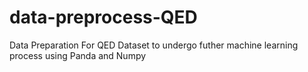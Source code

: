 # data-preprocess-QED
Data Preparation For QED Dataset to undergo futher machine learning process using Panda and Numpy
